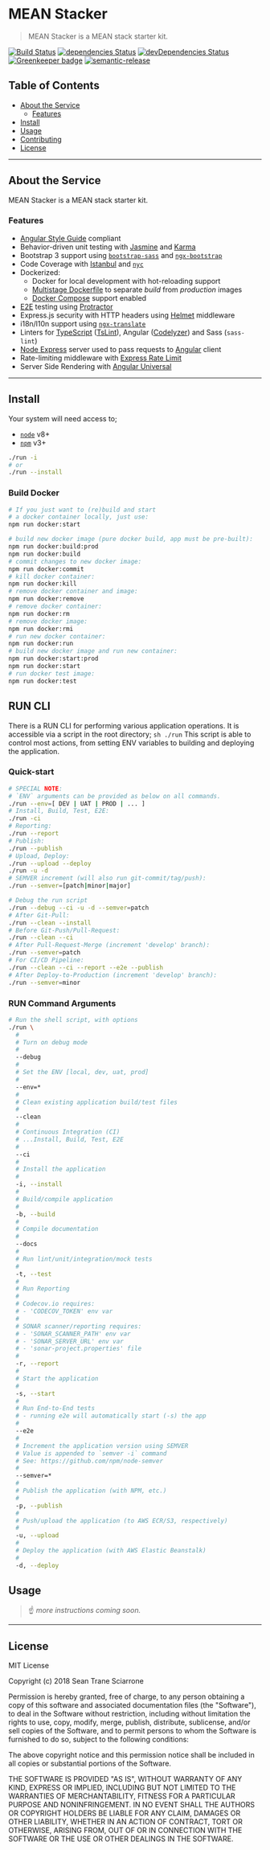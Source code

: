 # MEAN Stacker

> MEAN Stacker is a MEAN stack starter kit.

[![Build Status](https://travis-ci.com/seantrane/mean-stacker.svg?branch=master)](https://travis-ci.com/seantrane/mean-stacker) [![dependencies Status](https://david-dm.org/seantrane/mean-stacker/status.svg)](https://david-dm.org/seantrane/mean-stacker) [![devDependencies Status](https://david-dm.org/seantrane/mean-stacker/dev-status.svg)](https://david-dm.org/seantrane/mean-stacker?type=dev) [![Greenkeeper badge](https://badges.greenkeeper.io/seantrane/mean-stacker.svg)](https://greenkeeper.io/) [![semantic-release](https://img.shields.io/badge/%20%20%F0%9F%93%A6%F0%9F%9A%80-semantic--release-e10079.svg)](https://github.com/semantic-release/semantic-release)

## Table of Contents

- [About the Service](#about)
  - [Features](#features)
- [Install](#install)
- [Usage](#usage)
- [Contributing](CONTRIBUTING.md)
- [License](#license)

---

## About the Service <a id="about"></a>

MEAN Stacker is a MEAN stack starter kit.

### Features <a id="features"></a>

- [Angular Style Guide](https://angular.io/guide/styleguide) compliant
- Behavior-driven unit testing with [Jasmine](https://github.com/jasmine/jasmine) and [Karma](https://karma-runner.github.io/)
- Bootstrap 3 support using [`bootstrap-sass`](https://github.com/twbs/bootstrap-sass) and [`ngx-bootstrap`](https://valor-software.com/ngx-bootstrap/#/getting-started)
- Code Coverage with [Istanbul](https://github.com/gotwarlost/istanbul) and [`nyc`](https://github.com/istanbuljs/nyc)
- Dockerized:
  - Docker for local development with hot-reloading support
  - [Multistage Dockerfile](https://docs.docker.com/develop/develop-images/multistage-build/) to separate _build_ from _production_ images
  - [Docker Compose](https://docs.docker.com/compose/) support enabled
- [E2E](http://www.protractortest.org/#/faq#what-s-the-difference-between-karma-and-protractor-when-do-i-use-which-) testing using [Protractor](http://www.protractortest.org)
- Express.js security with HTTP headers using [Helmet](https://helmetjs.github.io/) middleware
- i18n/l10n support using [`ngx-translate`](https://github.com/ngx-translate/core)
- Linters for [TypeScript](http://www.typescriptlang.org/) ([TsLint](http://palantir.github.io/tslint/)), Angular ([Codelyzer](https://github.com/mgechev/codelyzer)) and Sass (`sass-lint`)
- [Node Express](https://expressjs.com/) server used to pass requests to [Angular](https://angular.io) client
- Rate-limiting middleware with [Express Rate Limit](https://www.npmjs.com/package/express-rate-limit)
- Server Side Rendering with [Angular Universal](https://angular.io/guide/universal)

---

## Install <a id="install"></a>

Your system will need access to;

- [`node`](https://nodejs.org/en/) v8+
- [`npm`](https://www.npmjs.com/) v3+

```bash
./run -i
# or
./run --install
```

### Build Docker

```bash
# If you just want to (re)build and start
# a docker container locally, just use:
npm run docker:start

# build new docker image (pure docker build, app must be pre-built):
npm run docker:build:prod
npm run docker:build
# commit changes to new docker image:
npm run docker:commit
# kill docker container:
npm run docker:kill
# remove docker container and image:
npm run docker:remove
# remove docker container:
npm run docker:rm
# remove docker image:
npm run docker:rmi
# run new docker container:
npm run docker:run
# build new docker image and run new container:
npm run docker:start:prod
npm run docker:start
# run docker test image:
npm run docker:test
```

## RUN CLI

There is a RUN CLI for performing various application operations.
It is accessible via a script in the root directory; `sh ./run`
This script is able to control most actions, from
setting ENV variables to building and deploying the application.

### Quick-start

```bash
# SPECIAL NOTE:
# `ENV` arguments can be provided as below on all commands.
./run --env=[ DEV | UAT | PROD | ... ]
# Install, Build, Test, E2E:
./run -ci
# Reporting:
./run --report
# Publish:
./run --publish
# Upload, Deploy:
./run --upload --deploy
./run -u -d
# SEMVER increment (will also run git-commit/tag/push):
./run --semver=[patch|minor|major]

# Debug the run script
./run --debug --ci -u -d --semver=patch
# After Git-Pull:
./run --clean --install
# Before Git-Push/Pull-Request:
./run --clean --ci
# After Pull-Request-Merge (increment 'develop' branch):
./run --semver=patch
# For CI/CD Pipeline:
./run --clean --ci --report --e2e --publish
# After Deploy-to-Production (increment 'develop' branch):
./run --semver=minor
```

### RUN Command Arguments

```bash
# Run the shell script, with options
./run \
  #
  # Turn on debug mode
  #
  --debug
  #
  # Set the ENV [local, dev, uat, prod]
  #
  --env=*
  #
  # Clean existing application build/test files
  #
  --clean
  #
  # Continuous Integration (CI)
  # ...Install, Build, Test, E2E
  #
  --ci
  #
  # Install the application
  #
  -i, --install
  #
  # Build/compile application
  #
  -b, --build
  #
  # Compile documentation
  #
  --docs
  #
  # Run lint/unit/integration/mock tests
  #
  -t, --test
  #
  # Run Reporting
  #
  # Codecov.io requires:
  # - 'CODECOV_TOKEN' env var
  #
  # SONAR scanner/reporting requires:
  # - 'SONAR_SCANNER_PATH' env var
  # - 'SONAR_SERVER_URL' env var
  # - 'sonar-project.properties' file
  #
  -r, --report
  #
  # Start the application
  #
  -s, --start
  #
  # Run End-to-End tests
  # - running e2e will automatically start (-s) the app
  #
  --e2e
  #
  # Increment the application version using SEMVER
  # Value is appended to `semver -i` command
  # See: https://github.com/npm/node-semver
  #
  --semver=*
  #
  # Publish the application (with NPM, etc.)
  #
  -p, --publish
  #
  # Push/upload the application (to AWS ECR/S3, respectively)
  #
  -u, --upload
  #
  # Deploy the application (with AWS Elastic Beanstalk)
  #
  -d, --deploy
```

## Usage <a id="usage"></a>

> :point_up: _more instructions coming soon._

---

## License <a id="license"></a>

MIT License

Copyright (c) 2018 Sean Trane Sciarrone

Permission is hereby granted, free of charge, to any person obtaining a copy
of this software and associated documentation files (the "Software"), to deal
in the Software without restriction, including without limitation the rights
to use, copy, modify, merge, publish, distribute, sublicense, and/or sell
copies of the Software, and to permit persons to whom the Software is
furnished to do so, subject to the following conditions:

The above copyright notice and this permission notice shall be included in all
copies or substantial portions of the Software.

THE SOFTWARE IS PROVIDED "AS IS", WITHOUT WARRANTY OF ANY KIND, EXPRESS OR
IMPLIED, INCLUDING BUT NOT LIMITED TO THE WARRANTIES OF MERCHANTABILITY,
FITNESS FOR A PARTICULAR PURPOSE AND NONINFRINGEMENT. IN NO EVENT SHALL THE
AUTHORS OR COPYRIGHT HOLDERS BE LIABLE FOR ANY CLAIM, DAMAGES OR OTHER
LIABILITY, WHETHER IN AN ACTION OF CONTRACT, TORT OR OTHERWISE, ARISING FROM,
OUT OF OR IN CONNECTION WITH THE SOFTWARE OR THE USE OR OTHER DEALINGS IN THE
SOFTWARE.
